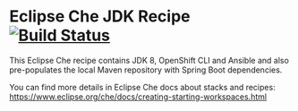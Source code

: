 # Eclipse Che JDK Recipe [![Build Status](https://travis-ci.org/siamaksade/che-jdk-recipes.svg?branch=master)](https://travis-ci.org/siamaksade/che-jdk-recipes)

This Eclipse Che recipe contains JDK 8, OpenShift CLI and Ansible and also pre-populates the local 
Maven repository with Spring Boot dependencies.

You can find more details in Eclipse Che docs about stacks and recipes:
https://www.eclipse.org/che/docs/creating-starting-workspaces.html

